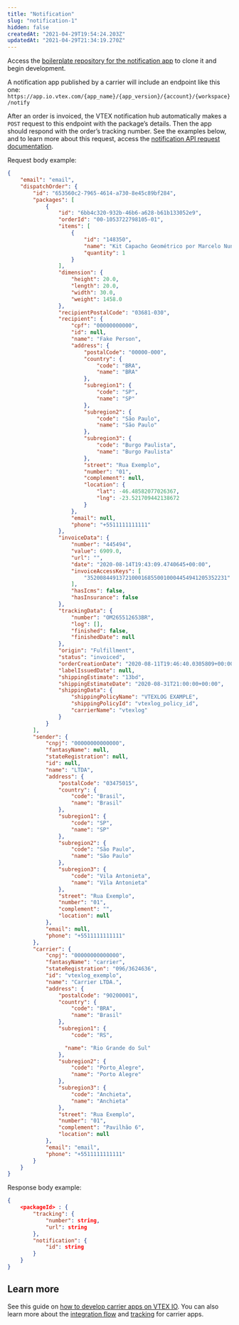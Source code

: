 ```yaml
---
title: "Notification"
slug: "notification-1"
hidden: false
createdAt: "2021-04-29T19:54:24.203Z"
updatedAt: "2021-04-29T21:34:19.270Z"
---
```

Access the [boilerplate repository for the notification app](https://github.com/vtex-apps/carrier-hubs-examples/tree/main/carrier-notifier-example) to clone it and begin development.

A notification app published by a carrier will include an endpoint like this one:
`https://app.io.vtex.com/{app_name}/{app_version}/{account}/{workspace}/notify`

After an order is invoiced, the VTEX notification hub automatically makes a `POST` request to this endpoint with the package’s details. Then the app should respond with the order’s tracking number. See the examples below, and to learn more about this request, access the [notification API request documentation](https://developers.vtex.com/vtex-developer-docs/reference/vtex-log-notification-app).

Request body example:
```json
{
    "email": "email",
    "dispatchOrder": {
        "id": "653560c2-7965-4614-a730-8e45c89bf284",
        "packages": [
            {
                "id": "6bb4c320-932b-46b6-a628-b61b133052e9",
                "orderId": "00-1053722798105-01",
                "items": [
                    {
                        "id": "148350",
                        "name": "Kit Capacho Geométrico por Marcelo Nunes - 3 Novelos",
                        "quantity": 1
                    }
                ],
                "dimension": {
                    "height": 20.0,
                    "length": 20.0,
                    "width": 30.0,
                    "weight": 1458.0
                },
                "recipientPostalCode": "03681-030",
                "recipient": {
                    "cpf": "00000000000",
                    "id": null,
                    "name": "Fake Person",
                    "address": {
                        "postalCode": "00000-000",
                        "country": {
                            "code": "BRA",
                            "name": "BRA"
                        },
                        "subregion1": {
                            "code": "SP",
                            "name": "SP"
                        },
                        "subregion2": {
                            "code": "São Paulo",
                            "name": "São Paulo"
                        },
                        "subregion3": {
                            "code": "Burgo Paulista",
                            "name": "Burgo Paulista"
                        },
                        "street": "Rua Exemplo",
                        "number": "01",
                        "complement": null,
                        "location": {
                            "lat": -46.48582077026367,
                            "lng": -23.521709442138672
                        }
                    },
                    "email": null,
                    "phone": "+5511111111111"
                },
                "invoiceData": {
                    "number": "445494",
                    "value": 6909.0,
                    "url": "",
                    "date": "2020-08-14T19:43:09.4740645+00:00",
                    "invoiceAccessKeys": [
                        "35200844913721000168550010004454941205352231"
                    ],
                    "hasIcms": false,
                    "hasInsurance": false
                },
                "trackingData": {
                    "number": "OM265512653BR",
                    "log": [],
                    "finished": false,
                    "finishedDate": null
                },
                "origin": "Fulfillment",
                "status": "invoiced",
                "orderCreationDate": "2020-08-11T19:46:40.0305809+00:00",
                "labelIssuedDate": null,
                "shippingEstimate": "13bd",
                "shippingEstimateDate": "2020-08-31T21:00:00+00:00",
                "shippingData": {
                    "shippingPolicyName": "VTEXLOG EXAMPLE",
                    "shippingPolicyId": "vtexlog_policy_id",
                    "carrierName": "vtexlog"
                }
            }
        ],
        "sender": {
            "cnpj": "00000000000000",
            "fantasyName": null,
            "stateRegistration": null,
            "id": null,
            "name": "LTDA",
            "address": {
                "postalCode": "03475015",
                "country": {
                    "code": "Brasil",
                    "name": "Brasil"
                },
                "subregion1": {
                    "code": "SP",
                    "name": "SP"
                },
                "subregion2": {
                    "code": "São Paulo",
                    "name": "São Paulo"
                },
                "subregion3": {
                    "code": "Vila Antonieta",
                    "name": "Vila Antonieta"
                },
                "street": "Rua Exemplo",
                "number": "01",
                "complement": "",
                "location": null
            },
            "email": null,
            "phone": "+5511111111111"
        },
        "carrier": {
            "cnpj": "00000000000000",
            "fantasyName": "carrier",
            "stateRegistration": "096/3624636",
            "id": "vtexlog_exemplo",
            "name": "Carrier LTDA.",
            "address": {
                "postalCode": "90200001",
                "country": {
                    "code": "BRA",
                    "name": "Brasil"
                },
                "subregion1": {
                    "code": "RS",

                  "name": "Rio Grande do Sul"
                },
                "subregion2": {
                    "code": "Porto_Alegre",
                    "name": "Porto Alegre"
                },
                "subregion3": {
                    "code": "Anchieta",
                    "name": "Anchieta"
                },
                "street": "Rua Exemplo",
                "number": "01",
                "complement": "Pavilhão 6",
                "location": null
            },
            "email": "email",
            "phone": "+5511111111111"
        }
    }
}
```

Response body example:
```json
{
    <packageId> : {
        "tracking": {
            "number": string,
            "url": string
        },
        "notification": {
            "id": string
        }
    }
}
```


## Learn more

See this guide on [how to develop carrier apps on VTEX IO](https://developers.vtex.com/vtex-rest-api/docs/getting-started-with-vtex-io-for-carriers). You can also learn more about the [integration flow](https://developers.vtex.com/vtex-rest-api/docs/integration-flow) and [tracking](https://developers.vtex.com/vtex-rest-api/docs/tracking-1) for carrier apps.